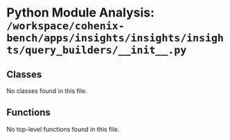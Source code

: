 # Python Module Analysis: `/workspace/cohenix-bench/apps/insights/insights/insights/query_builders/__init__.py`

## Classes

No classes found in this file.


## Functions

No top-level functions found in this file.
